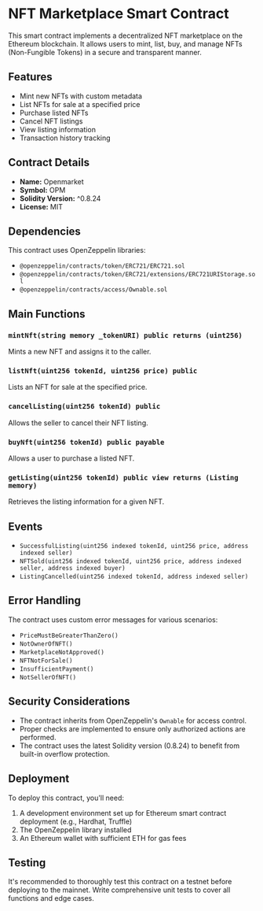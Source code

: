 # NFT Marketplace Smart Contract

This smart contract implements a decentralized NFT marketplace on the Ethereum blockchain. It allows users to mint, list, buy, and manage NFTs (Non-Fungible Tokens) in a secure and transparent manner.

## Features

- Mint new NFTs with custom metadata
- List NFTs for sale at a specified price
- Purchase listed NFTs
- Cancel NFT listings
- View listing information
- Transaction history tracking

## Contract Details

- **Name:** Openmarket
- **Symbol:** OPM
- **Solidity Version:** ^0.8.24
- **License:** MIT

## Dependencies

This contract uses OpenZeppelin libraries:
- `@openzeppelin/contracts/token/ERC721/ERC721.sol`
- `@openzeppelin/contracts/token/ERC721/extensions/ERC721URIStorage.sol`
- `@openzeppelin/contracts/access/Ownable.sol`

## Main Functions

### `mintNft(string memory _tokenURI) public returns (uint256)`
Mints a new NFT and assigns it to the caller.

### `listNft(uint256 tokenId, uint256 price) public`
Lists an NFT for sale at the specified price.

### `cancelListing(uint256 tokenId) public`
Allows the seller to cancel their NFT listing.

### `buyNft(uint256 tokenId) public payable`
Allows a user to purchase a listed NFT.

### `getListing(uint256 tokenId) public view returns (Listing memory)`
Retrieves the listing information for a given NFT.

## Events

- `SuccessfulListing(uint256 indexed tokenId, uint256 price, address indexed seller)`
- `NFTSold(uint256 indexed tokenId, uint256 price, address indexed seller, address indexed buyer)`
- `ListingCancelled(uint256 indexed tokenId, address indexed seller)`

## Error Handling

The contract uses custom error messages for various scenarios:
- `PriceMustBeGreaterThanZero()`
- `NotOwnerOfNFT()`
- `MarketplaceNotApproved()`
- `NFTNotForSale()`
- `InsufficientPayment()`
- `NotSellerOfNFT()`

## Security Considerations

- The contract inherits from OpenZeppelin's `Ownable` for access control.
- Proper checks are implemented to ensure only authorized actions are performed.
- The contract uses the latest Solidity version (0.8.24) to benefit from built-in overflow protection.

## Deployment

To deploy this contract, you'll need:
1. A development environment set up for Ethereum smart contract deployment (e.g., Hardhat, Truffle)
2. The OpenZeppelin library installed
3. An Ethereum wallet with sufficient ETH for gas fees

## Testing

It's recommended to thoroughly test this contract on a testnet before deploying to the mainnet. Write comprehensive unit tests to cover all functions and edge cases.
